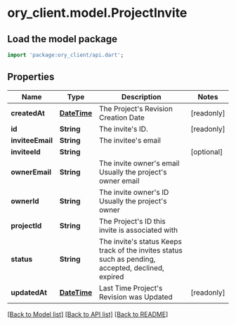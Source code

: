 # ory_client.model.ProjectInvite

## Load the model package
```dart
import 'package:ory_client/api.dart';
```

## Properties
Name | Type | Description | Notes
------------ | ------------- | ------------- | -------------
**createdAt** | [**DateTime**](DateTime.md) | The Project's Revision Creation Date | [readonly] 
**id** | **String** | The invite's ID. | [readonly] 
**inviteeEmail** | **String** | The invitee's email | 
**inviteeId** | **String** |  | [optional] 
**ownerEmail** | **String** | The invite owner's email Usually the project's owner email | 
**ownerId** | **String** | The invite owner's ID Usually the project's owner | 
**projectId** | **String** | The Project's ID this invite is associated with | 
**status** | **String** | The invite's status Keeps track of the invites status such as pending, accepted, declined, expired | 
**updatedAt** | [**DateTime**](DateTime.md) | Last Time Project's Revision was Updated | [readonly] 

[[Back to Model list]](../README.md#documentation-for-models) [[Back to API list]](../README.md#documentation-for-api-endpoints) [[Back to README]](../README.md)



